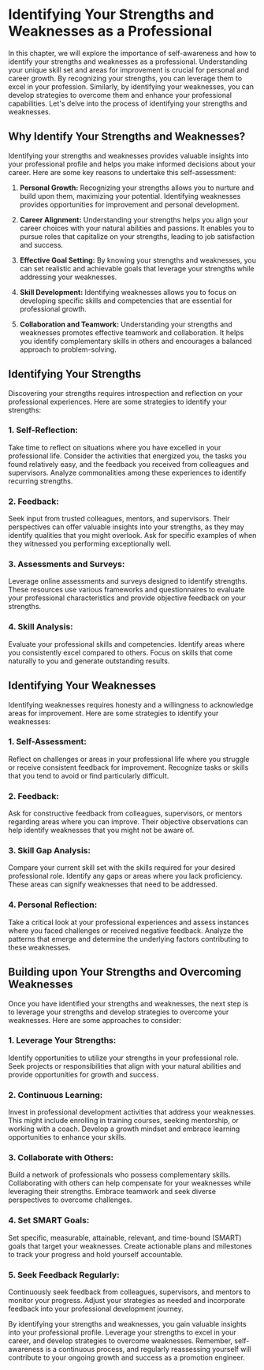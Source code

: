 # Identifying Your Strengths and Weaknesses as a Professional

In this chapter, we will explore the importance of self-awareness and how to identify your strengths and weaknesses as a professional. Understanding your unique skill set and areas for improvement is crucial for personal and career growth. By recognizing your strengths, you can leverage them to excel in your profession. Similarly, by identifying your weaknesses, you can develop strategies to overcome them and enhance your professional capabilities. Let's delve into the process of identifying your strengths and weaknesses.

## **Why Identify Your Strengths and Weaknesses?**

Identifying your strengths and weaknesses provides valuable insights into your professional profile and helps you make informed decisions about your career. Here are some key reasons to undertake this self-assessment:

1. **Personal Growth:** Recognizing your strengths allows you to nurture and build upon them, maximizing your potential. Identifying weaknesses provides opportunities for improvement and personal development.
    
2. **Career Alignment:** Understanding your strengths helps you align your career choices with your natural abilities and passions. It enables you to pursue roles that capitalize on your strengths, leading to job satisfaction and success.
    
3. **Effective Goal Setting:** By knowing your strengths and weaknesses, you can set realistic and achievable goals that leverage your strengths while addressing your weaknesses.
    
4. **Skill Development:** Identifying weaknesses allows you to focus on developing specific skills and competencies that are essential for professional growth.
    
5. **Collaboration and Teamwork:** Understanding your strengths and weaknesses promotes effective teamwork and collaboration. It helps you identify complementary skills in others and encourages a balanced approach to problem-solving.
    

## **Identifying Your Strengths**

Discovering your strengths requires introspection and reflection on your professional experiences. Here are some strategies to identify your strengths:

### **1\. Self-Reflection:**

Take time to reflect on situations where you have excelled in your professional life. Consider the activities that energized you, the tasks you found relatively easy, and the feedback you received from colleagues and supervisors. Analyze commonalities among these experiences to identify recurring strengths.

### **2\. Feedback:**

Seek input from trusted colleagues, mentors, and supervisors. Their perspectives can offer valuable insights into your strengths, as they may identify qualities that you might overlook. Ask for specific examples of when they witnessed you performing exceptionally well.

### **3\. Assessments and Surveys:**

Leverage online assessments and surveys designed to identify strengths. These resources use various frameworks and questionnaires to evaluate your professional characteristics and provide objective feedback on your strengths.

### **4\. Skill Analysis:**

Evaluate your professional skills and competencies. Identify areas where you consistently excel compared to others. Focus on skills that come naturally to you and generate outstanding results.

## **Identifying Your Weaknesses**

Identifying weaknesses requires honesty and a willingness to acknowledge areas for improvement. Here are some strategies to identify your weaknesses:

### **1\. Self-Assessment:**

Reflect on challenges or areas in your professional life where you struggle or receive consistent feedback for improvement. Recognize tasks or skills that you tend to avoid or find particularly difficult.

### **2\. Feedback:**

Ask for constructive feedback from colleagues, supervisors, or mentors regarding areas where you can improve. Their objective observations can help identify weaknesses that you might not be aware of.

### **3\. Skill Gap Analysis:**

Compare your current skill set with the skills required for your desired professional role. Identify any gaps or areas where you lack proficiency. These areas can signify weaknesses that need to be addressed.

### **4\. Personal Reflection:**

Take a critical look at your professional experiences and assess instances where you faced challenges or received negative feedback. Analyze the patterns that emerge and determine the underlying factors contributing to these weaknesses.

## **Building upon Your Strengths and Overcoming Weaknesses**

Once you have identified your strengths and weaknesses, the next step is to leverage your strengths and develop strategies to overcome your weaknesses. Here are some approaches to consider:

### **1\. Leverage Your Strengths:**

Identify opportunities to utilize your strengths in your professional role. Seek projects or responsibilities that align with your natural abilities and provide opportunities for growth and success.

### **2\. Continuous Learning:**

Invest in professional development activities that address your weaknesses. This might include enrolling in training courses, seeking mentorship, or working with a coach. Develop a growth mindset and embrace learning opportunities to enhance your skills.

### **3\. Collaborate with Others:**

Build a network of professionals who possess complementary skills. Collaborating with others can help compensate for your weaknesses while leveraging their strengths. Embrace teamwork and seek diverse perspectives to overcome challenges.

### **4\. Set SMART Goals:**

Set specific, measurable, attainable, relevant, and time-bound (SMART) goals that target your weaknesses. Create actionable plans and milestones to track your progress and hold yourself accountable.

### **5\. Seek Feedback Regularly:**

Continuously seek feedback from colleagues, supervisors, and mentors to monitor your progress. Adjust your strategies as needed and incorporate feedback into your professional development journey.

By identifying your strengths and weaknesses, you gain valuable insights into your professional profile. Leverage your strengths to excel in your career, and develop strategies to overcome weaknesses. Remember, self-awareness is a continuous process, and regularly reassessing yourself will contribute to your ongoing growth and success as a promotion engineer.
